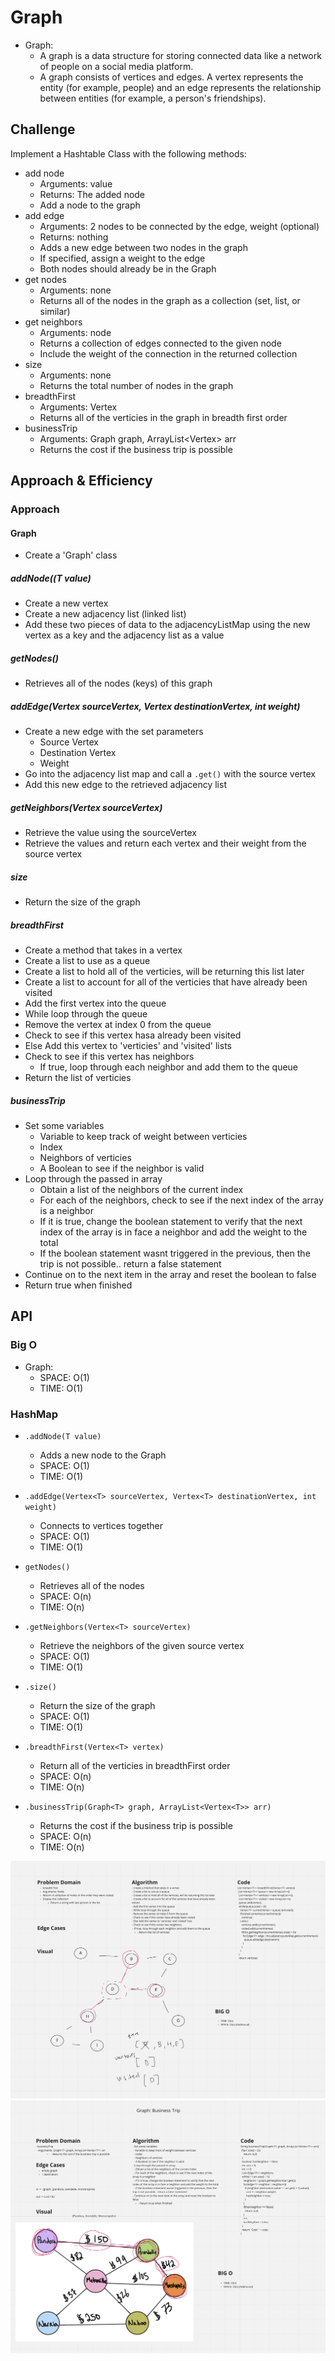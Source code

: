 # Graph
<!-- Short summary or background information -->

- Graph:
  - A graph is a data structure for storing connected data like a network of people on a social media platform.
  - A graph consists of vertices and edges. A vertex represents the entity (for example, people) and an edge represents the relationship between entities (for example, a person's friendships).

## Challenge
<!-- Description of the challenge -->

Implement a Hashtable Class with the following methods:
- add node
  - Arguments: value
  - Returns: The added node
  - Add a node to the graph
- add edge
  - Arguments: 2 nodes to be connected by the edge, weight (optional)
  - Returns: nothing
  - Adds a new edge between two nodes in the graph
  - If specified, assign a weight to the edge
  - Both nodes should already be in the Graph
- get nodes
  - Arguments: none
  - Returns all of the nodes in the graph as a collection (set, list, or similar)
- get neighbors
  - Arguments: node
  - Returns a collection of edges connected to the given node
  - Include the weight of the connection in the returned collection
- size
  - Arguments: none
  - Returns the total number of nodes in the graph
- breadthFirst
  - Arguments: Vertex<T>
  - Returns all of the verticies in the graph in breadth first order
- businessTrip
  - Arguments: Graph<T> graph, ArrayList<Vertex<T>> arr
  - Returns the cost if the business trip is possible

## Approach & Efficiency
<!-- What approach did you take? Why? What is the Big O space/time for this approach? -->

### Approach

#### Graph

- Create a 'Graph' class

##### addNode((T value)

- Create a new vertex
- Create a new adjacency list (linked list)
- Add these two pieces of data to the adjacencyListMap using the new vertex as a key and the adjacency list as a value

##### getNodes()

- Retrieves all of the nodes (keys) of this graph

##### addEdge(Vertex<T> sourceVertex, Vertex<T> destinationVertex, int weight)

- Create a new edge with the set parameters
  - Source Vertex
  - Destination Vertex
  - Weight
- Go into the adjacency list map and call a `.get()` with the source vertex
- Add this new edge to the retrieved adjacency list

##### getNeighbors(Vertex<T> sourceVertex)

- Retrieve the value using the sourceVertex
- Retrieve the values and return each vertex and their weight from the source vertex

##### size

- Return the size of the graph

##### breadthFirst

- Create a method that takes in a vertex
- Create a list to use as a queue
- Create a list to hold all of the verticies, will be returning this list later
- Create a list to account for all of the verticies that have already been visited
- Add the first vertex into the queue
- While loop through the queue
- Remove the vertex at index 0 from the queue
- Check to see if this vertex hasa already been visited
- Else Add this vertex to 'verticies' and 'visited' lists
- Check to see if this vertex has neighbors
  - If true, loop through each neighbor and add them to the queue
- Return the list of verticies

##### businessTrip

- Set some variables
  - Variable to keep track of weight between verticies
  - Index
  - Neighbors of verticies
  - A Boolean to see if the neighbor is valid
- Loop through the passed in array
  - Obtain a list of the neighbors of the current index
  - For each of the neighbors, check to see if the next index of the array is a neighbor
  - If it is true, change the boolean statement to verify that the next index of the array is in face a neighbor and add the weight to the total
  - If the boolean statement wasnt triggered in the previous, then the trip is not possible.. return a false statement
- Continue on to the next item in the array and reset the boolean to false
- Return true when finished

## API
<!-- Description of each method publicly available to your Linked List -->

### Big O

- Graph:
  - SPACE: O(1)
  - TIME: O(1)

### HashMap

- `.addNode(T value)`
  - Adds a new node to the Graph
  - SPACE: O(1)
  - TIME: O(1)

- `.addEdge(Vertex<T> sourceVertex, Vertex<T> destinationVertex, int weight)`
  - Connects to vertices together
  - SPACE: O(1)
  - TIME: O(1)

- `getNodes()`
  - Retrieves all of the nodes
  - SPACE: O(n)
  - TIME: O(n)

- `.getNeighbors(Vertex<T> sourceVertex)`
  - Retrieve the neighbors of the given source vertex
  - SPACE: O(1)
  - TIME: O(1)

- `.size()`
  - Return the size of the graph
  - SPACE: O(1)
  - TIME: O(1)

- `.breadthFirst(Vertex<T> vertex)`
  - Return all of the verticies in breadthFirst order
  - SPACE: O(n)
  - TIME: O(n)

 - `.businessTrip(Graph<T> graph, ArrayList<Vertex<T>> arr)`
   - Returns the cost if the business trip is possible
   - SPACE: O(n)
   - TIME: O(n)

![WHITEBOARD](./assets/whiteboard.png)
![WHITEBOARD](./assets/businessTrip.png)
